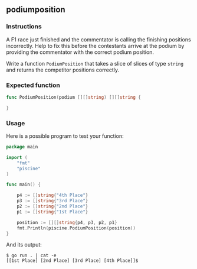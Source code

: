 ## podiumposition

### Instructions

A F1 race just finished and the commentator is calling the finishing positions incorrectly.
Help to fix this before the contestants arrive at the podium by providing the commentator with the correct podium position.

Write a function `PodiumPosition` that takes a slice of slices of type `string` and returns the competitor positions correctly.

### Expected function

```go
func PodiumPosition(podium [][]string) [][]string {

}
```

### Usage

Here is a possible program to test your function:

```go
package main

import (
    "fmt"
    "piscine"
)

func main() {

    p4 := []string{"4th Place"}
    p3 := []string{"3rd Place"}
    p2 := []string{"2nd Place"}
    p1 := []string{"1st Place"}

    position := [][]string{p4, p3, p2, p1}
    fmt.Println(piscine.PodiumPosition(position))
}
```

And its output:

```console
$ go run . | cat -e
[[1st Place] [2nd Place] [3rd Place] [4th Place]]$
```
